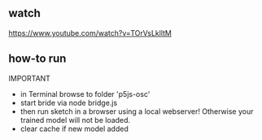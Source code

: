 ## watch
https://www.youtube.com/watch?v=TOrVsLklltM

## how-to run
IMPORTANT<br>
- in Terminal browse to folder 'p5js-osc'
- start bride via node bridge.js
- then run sketch in a browser using a local webserver! Otherwise your trained model will not be loaded.
- clear cache if new model added